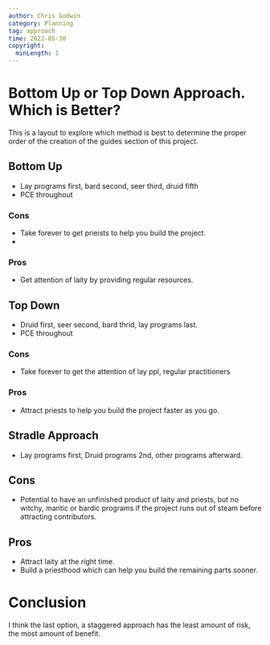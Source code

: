 ```yaml
---
author: Chris Godwin
category: Planning
tag: approach
time: 2022-05-30
copyright:
  minLength: 1
---
```

# Bottom Up or Top Down Approach. Which is Better?

This is a layout to explore which method is best to determine the proper order
of the creation of the guides section of this project.

## Bottom Up
* Lay programs first, bard second, seer third, druid fifth
* PCE throughout

### Cons
* Take forever to get prieists to help you build the project.
* 
### Pros
* Get attention of laity by providing regular resources.

## Top Down
* Druid first, seer second, bard thrid, lay programs last.
* PCE throughout

### Cons
* Take forever to get the attention of lay ppl, regular practitioners
 
### Pros
* Attract priests to help you build the project faster as you go.

## Stradle Approach

* Lay programs first, Druid programs 2nd, other programs afterward.

## Cons
* Potential to have an unfinished product of laity and priests, but no witchy,
  mantic or bardic programs if the project runs out of steam before attracting
  contributors.

## Pros
* Attract laity at the right time.
* Build a priesthood which can help you build the remaining parts sooner.

# Conclusion
I think the last option, a staggered approach has the least amount of risk, the
most amount of benefit.
